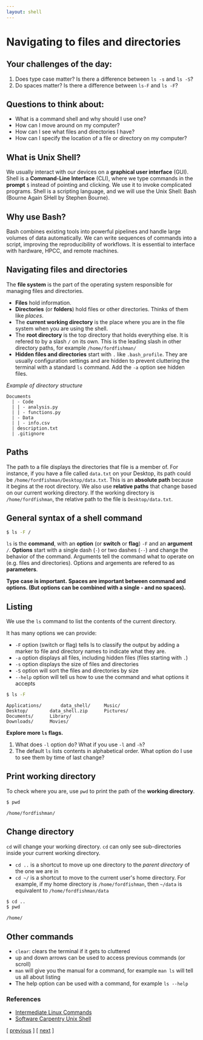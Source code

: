 ```yaml
---
layout: shell
---
```


# Navigating to files and directories

## Your challenges of the day:
1. Does type case matter?  Is there a difference between `ls -s` and `ls -S`?
1. Do spaces matter?  Is there a difference between `ls-F` and `ls -F`?

## Questions to think about:
- What is a command shell and why should I use one?
- How can I move around on my computer?
- How can I see what files and directories I have?
- How can I specify the location of a file or directory on my computer?

## What is Unix Shell?
We usually interact with our devices on a **graphical user interface** (GUI). 
Shell is a **Command-Line Interface** (CLI), where we type commands in the **prompt** `$` 
instead of pointing and clicking. We use it to invoke complicated programs. Shell is a scripting language, 
and we will use the Unix Shell: Bash (Bourne Again SHell by Stephen Bourne).

## Why use Bash?
Bash combines existing tools into powerful pipelines and handle large volumes of data automatically. We can write sequences of commands into a script, improving the reproducibility of workflows. It is essential to interface with hardware, HPCC, and remote machines.

## Navigating files and directories
The **file system** is the part of the operating system responsible for managing files and directories.
  - **Files** hold information.
  - **Directories** (or **folders**) hold files or other directories.  Thinks of them like _places_.
  - The **current working directory** is the place where you are in the file system when you are using the shell.
  - The **root directory** is the top directory that holds everything else.  It is refered to by a slash `/` on its own.  This is the leading slash in other directory paths, for example `/home/fordfishman/`
  - **Hidden files and directories** start with `.` like `.bash_profile`.  They are usually configuration settings and are hidden to prevent cluttering the terminal with a standard `ls` command.  Add the `-a` option see hidden files. 

*Example of directory structure*

```other
Documents
  | - Code
  | | - analysis.py
  | | - functions.py
  | - Data
  | | - info.csv
  | description.txt
  | .gitignore
```
## Paths

The path to a file displays the directories that file is a member of. For instance, if you have a file called `data.txt` on your Desktop, its path could be `/home/fordfishman/Desktop/data.txt`. This is an **absolute path** because it begins at the root directory. We also use **relative paths** that change based on our current working directory. If the working directory is `/home/fordfishman`, the relative path to the file is `Desktop/data.txt`.

## General syntax of a shell command
```bash
$ ls -F /
```
`ls` is the **command**, with an **option** (or **switch** or **flag**) `-F` and an **argument** `/`.
**Options** start with a single dash (`-`) or two dashes (`--`) and change the behavior of the command.
Arguments tell the command what to operate on (e.g. files and directories).
Options and argements are refered to as **parameters**.

**Type case is important.**
**Spaces are important between command and options. (But options can be combined with a single - and no spaces).**

## Listing

We use the `ls` command to list the contents of the current directory.

It has many options we can provide:
  - `-F` option (switch or flag) tells ls to classify the output by adding a marker to file and directory names to indicate what they are.
  - `-a` option displays all files, including hidden files (files starting with `.`)
  - `-s` option displays the size of files and directories
  - `-S` option will sort the files and directories by size
  - `--help` option will tell us how to use the command and what options it accepts


```bash
$ ls -F
```

```
Applications/		data_shell/		Music/
Desktop/		data_shell.zip 		Pictures/
Documents/		Library/
Downloads/		Movies/
```

**Explore more `ls` flags.**  
1. What does `-l` option do? What if you use `-l` and `-h`?
1. The default `ls` lists contents in alphabetical order.  What option do I use to see them by time of last change?

## Print working directory

To check where you are, use `pwd` to print the path of the **working directory**. 

```bash
$ pwd
```

```
/home/fordfishman/
```

## Change directory

`cd` will change your working directory. `cd` can only see sub-directories inside your current working directory.
- `cd ..` is a shortcut to move up one directory to the _parent directory_ of the one we are in
- `cd ~/` is a shortcut to move to the current user's home directory.  For example, if my home directory is `/home/fordfishman`, then `~/data` is equivalent to `/home/fordfishman/data`

```bash
$ cd ..
$ pwd
```

```
/home/
```

## Other commands

- `clear`:  clears the terminal if it gets to cluttered
- up and down arrows can be used to access previous commands (or scroll)
- `man` will give you the manual for a command, for example `man ls` will tell us all about listing
- The help option can be used with a command, for example `ls --help`


### References
- [Intermediate Linux Commands](https://docs.google.com/document/d/1xY7fSNBzChx5PMPF_tGoBWOwXef5wVsH1Mf7vLdgJz0/edit?usp=sharing)
- [Software Carpentry Unix Shell](http://swcarpentry.github.io/shell-novice/)

<span class="lesson">
    [&nbsp;<a href="/shell/setup/">previous</a>&nbsp;]
    [&nbsp;<a href="/shell/alter-dir">next</a>&nbsp;]
</span>
